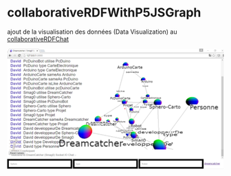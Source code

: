 # collaborativeRDFWithP5JSGraph

ajout de la visualisation des données (Data Visualization) au [collaborativeRDFChat](https://github.com/scenaristeur/collaborativeRdf)



![apercu rdf socket chat](https://raw.githubusercontent.com/scenaristeur/collaborativeRDFWithP5JSGraph/master/images/rdf_graph_made_with_socket_chat_server_P5JS_javascript_DataVisualization_ontology_sparql.png)

